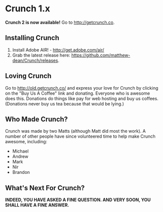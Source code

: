 Crunch 1.x
=======

**Crunch 2 is now available!** Go to http://getcrunch.co.

Installing Crunch
--------------

1. Install Adobe AIR! - http://get.adobe.com/air/
2. Grab the latest release here: https://github.com/matthew-dean/Crunch/releases.

Loving Crunch
-------------
Go to http://old.getcrunch.co/ and express your love for Crunch by clicking on the "Buy Us A Coffee" link and donating. Everyone who is awesome does this. Donations do things like pay for web hosting and buy us coffees. (Donations never buy us tea because that would be lying.)

Who Made Crunch?
--------------
Crunch was made by two Matts (although Matt did most the work). A number of other people have since volunteered time to help make Crunch awesome, including:

* Michael
* Andrew
* Mark
* Nir
* Brandon

What's Next For Crunch?
--------------
**INDEED, YOU HAVE ASKED A FINE QUESTION. AND VERY SOON, YOU SHALL HAVE A FINE ANSWER.**
